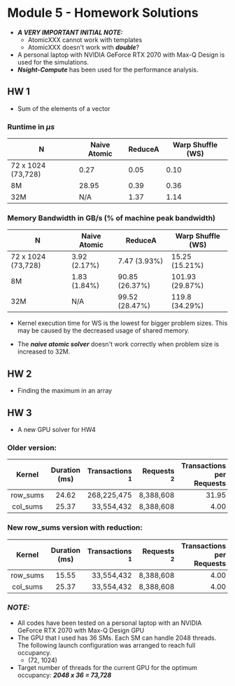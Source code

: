 # Module 5 - Homework Solutions
- ***A VERY IMPORTANT INITIAL NOTE:*** 
  - AtomicXXX cannot work with templates
  - AtomicXXX doesn't work with ***double***?
- A personal laptop with NVIDIA GeForce RTX 2070 with Max-Q Design is used for the simulations.
- ***Nsight-Compute*** has been used for the performance analysis.

## HW 1
- Sum of the elements of a vector
### Runtime in **$\mu s$**
| N | Naive Atomic | ReduceA | Warp Shuffle (WS) |
| --- | --- | --- | --- |
| 72 x 1024 (73,728) | 0.27 | 0.05 | 0.10 |
| 8M | 28.95 | 0.39 | 0.36 |
| 32M | N/A | 1.37 | 1.14 |

### Memory Bandwidth in GB/s (% of machine peak bandwidth)
| N | Naive Atomic | ReduceA | Warp Shuffle (WS) |
| --- | --- | --- | --- |
| 72 x 1024 (73,728) | 3.92 (2.17%) | 7.47 (3.93%) | 15.25 (15.21%) |
| 8M | 1.83 (1.84%) | 90.85 (26.37%) | 101.93 (29.87%) |
| 32M | N/A | 99.52 (28.47%) | 119.8 (34.29%) |

* Kernel execution time for WS is the lowest for bigger problem sizes. This may be caused by the decreased usage of shared memory.  

* The ***naive atomic solver*** doesn't work correctly when problem size is increased to 32M.

## HW 2
- Finding the maximum in an array
 
## HW 3
- A new GPU solver for HW4
### Older version:
| Kernel | Duration (ms) | Transactions <sup>1</sup> | Requests <sup>2</sup> | Transactions per Requests |
|:-----:|:-----:|-----:|-----:|-----:|
| row_sums | 24.62 | 268,225,475 | 8,388,608 | 31.95 |
| col_sums | 25.37 | 33,554,432 | 8,388,608 | 4.00 |
### New row_sums version with reduction:
| Kernel | Duration (ms) | Transactions <sup>1</sup> | Requests <sup>2</sup> | Transactions per Requests |
|:-----:|:-----:|-----:|-----:|-----:|
| row_sums | 15.55 | 33,554,432 | 8,388,608 | 4.00 |
| col_sums | 25.37 | 33,554,432 | 8,388,608 | 4.00 |

### ***NOTE:***
- All codes have been tested on a personal laptop with an NVIDIA GeForce RTX 2070 with Max-Q Design GPU
- The GPU that I used has 36 SMs. Each SM can handle 2048 threads. The following launch configuration was arranged to reach full occupancy. 
    - (72, 1024)
- Target number of threads for the current GPU for the optimum occupancy: ***2048 x 36 = 73,728***
